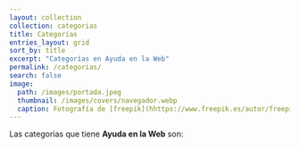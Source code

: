 ```yaml
---
layout: collection
collection: categorias
title: Categorías
entries_layout: grid
sort_by: title
excerpt: "Categorías en Ayuda en la Web"
permalink: /categorias/
search: false
image:
  path: /images/portada.jpeg
  thumbnail: /images/covers/navegador.webp
  caption: Fotografía de [freepik](hhttps://www.freepik.es/autor/freepik)
---
```

Las categorias que tiene **Ayuda en la Web** son:
